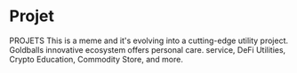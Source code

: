 # Projet
 PROJETS This is a meme and it's evolving into a cutting-edge utility project. Goldballs innovative ecosystem offers personal care. service, DeFi Utilities, Crypto Education, Commodity Store, and more.
